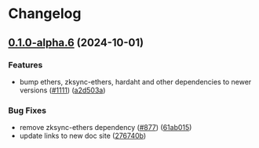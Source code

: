 # Changelog

## [0.1.0-alpha.6](https://github.com/matter-labs/hardhat-zksync/compare/@matterlabs/hardhat-zksync-verify-vyper-v0.0.1-alpha.6...@matterlabs/hardhat-zksync-verify-vyper-v0.1.0-alpha.6) (2024-10-01)


### Features

* bump ethers, zksync-ethers, hardaht and other dependencies to newer versions ([#1111](https://github.com/matter-labs/hardhat-zksync/issues/1111)) ([a2d503a](https://github.com/matter-labs/hardhat-zksync/commit/a2d503abe3f504859651f22998046576eddf6579))


### Bug Fixes

* remove zksync-ethers dependency ([#877](https://github.com/matter-labs/hardhat-zksync/issues/877)) ([61ab015](https://github.com/matter-labs/hardhat-zksync/commit/61ab015eccd16417ece429d2fb105834700f2046))
* update links to new doc site ([276740b](https://github.com/matter-labs/hardhat-zksync/commit/276740ba5abf8b5775e135b5653824d6456a7e4f))
